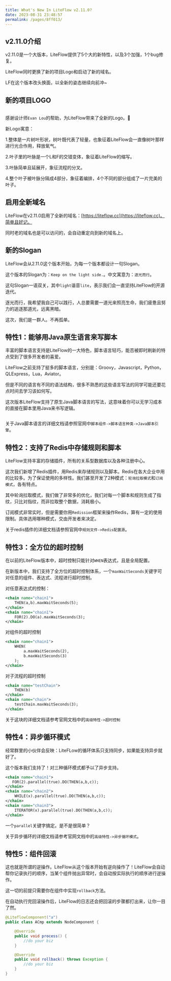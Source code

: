 ```yaml
---
title: What's New In LiteFlow v2.11.0?
date: 2023-08-31 23:48:57
permalink: /pages/8ff013/
---
```


## v2.11.0介绍

v2.11.0是一个大版本，LiteFlow提供了5个大的新特性，以及3个加强，1个bug修复。

LiteFlow同时更换了新的项目Logo和启动了新的域名。

LF在这个版本改头换面，以全新的姿态继续向前冲~


## 新的项目LOGO

<img :src="$withBase('/img/whats_new/2_11_0_1.png')" style="zoom: 20%;" class="no-zoom">

感谢设计师`Evan Lou`的帮助，为LiteFlow带来了全新的Logo。🤙

新Logo寓意：

1.整体是一片树叶形状，树叶既代表了轻量，也象征着LiteFlow会一直像树叶那样进行光合作用，释放氧气。

2.叶子里的叶脉是一个L和F的交错变体，象征着LiteFlow的缩写。

3.叶脉简单且延展开，象征流程的分叉。

4.整个叶子被叶脉分隔成4部分，象征着编排，4个不同的部分组成了一片完美的叶子。

## 启用全新域名

LiteFlow在v2.11.0启用了全新的域名：[https://liteflow.cc](https://liteflow.cc)。简单且好记。

同时老的域名也是可以访问的，会自动重定向到新的域名上。

## 新的Slogan

LiteFlow会从2.11.0这个版本开始，为每一个版本都设计一句Slogan。

这个版本的Slogan为：`Keep on the light side.`。中文寓意为：`逐光而行`。

这句Slogan一语双关，其中`light`谐音`lite`，表示我们会一直坚持LiteFlow的开源迭代。

逐光而行，我希望我自己可以践行，人总要需要一道光来照亮生命，我们疲惫且努力的追逐那道光，远离黑暗。

这次，我们是一群人。不再孤单。

## 特性1：能够用Java原生语言来写脚本

丰富的脚本语言支持是LiteFlow的一大特色，脚本语言轻巧，能否被即时刷新的特点受到了很多开发者的喜爱。

LiteFlow之前支持了挺多的脚本语言，分别是：Groovy，Javascript，Python，QLExpress，Lua，Aviator。

但是不同的语言有不同的语法结构，很多不熟悉的这些语言写法的同学可能还要花点时间去学习该如何写。

这次版本LiteFlow支持了原生Java脚本语言的写法，这意味着你可以无学习成本的直接在脚本里用Java来书写逻辑。

<img :src="$withBase('/img/whats_new/2_11_0_2.png')" style="zoom: 70%;" class="no-zoom">

关于Java脚本语言的详细文档请参照官网中`脚本组件->脚本语言种类->Java脚本引擎`。

## 特性2：支持了Redis中存储规则和脚本

LiteFlow支持丰富的存储插件，所有的关系型数据库以及各种注册中心。

这次我们新增了Redis插件，用Redis来存储规则以及脚本。Redis在各大企业中用的比较多。为了保证使用的多样性。我们甚至开发了2种模式：`轮询拉取模式`和`订阅模式`，各有特点。

其中轮询拉取模式，我们做了非常多的优化，我们对每一个脚本和规则生成了指纹，只比对指纹，而非拉取整个数据，消耗极小。

订阅模式非常实时，但是需要你用`Redission`框架来操作Redis，算有一定的使用限制。具体选用哪种模式，交由开发者来决定。

关于redis插件的详细文档请参照官网中`规则文件->Redis配置源`。

## 特性3：全方位的超时控制

在以前的LiteFlow版本中，超时控制只能针对`WHEN`表达式，且是全局配置。

在新版本中，我们支持了全方位的超时控制体系，一个`maxWaitSeconds`关键字可对任意的组件、表达式、流程进行超时控制。

对任意表达式的控制：

```xml
<chain name="chain1">
    THEN(a,b).maxWaitSeconds(5);
</chain>
<chain name="chain1">
    FOR(2).DO(a).maxWaitSeconds(3);
</chain>
```
对组件的超时控制
```xml
<chain name="chain1">
    WHEN(
        a.maxWaitSeconds(2),
        b.maxWaitSeconds(3)
    );
</chain>
```
对子流程的超时控制
```xml
<chain name="testChain">
    THEN(b)
</chain>
<chain name="chain">
    testChain.maxWaitSeconds(3);
</chain>
```
关于这块的详细文档请参考官网文档中的`高级特性->超时控制`

## 特性4：异步循环模式

经常群里的小伙伴会反映：LiteFLow的循环体系只支持同步，如果能支持异步就好了。

这个版本我们支持了！对三种循环模式都予以了异步支持。

```xml
<chain name="chain1">
   FOR(2).parallel(true).DO(THEN(a,b,c));
</chain>
<chain name="chain2">
    WHILE(x).parallel(true).DO(THEN(a,b,c));
</chain>
<chain name="chain3">
    ITERATOR(x).parallel(true).DO(THEN(a,b,c));
</chain>
```
一个`parallel`关键字搞定。是不是很简单？

关于异步循环的详细文档请参考官网文档中的`高级特性->异步循环模式`。

## 特性5：组件回滚

这也就是所谓的逆操作。LiteFlow从这个版本开始有逆向操作了！LiteFlow会自动帮你记录执行的顺序，当某个组件抛出异常时，会自动按实际执行的顺序进行逆操作。

这一切的前提只需要你在组件中实现`rollback`方法。

在自动执行完回滚操作后，LiteFlow的日志还会把回滚的步骤都打出来，让你一目了然。

```java
@LiteflowComponent("a")
public class ACmp extends NodeComponent {

	@Override
	public void process() {
		//do your biz
	}

	@Override
	public void rollback() throws Exception {
		//do your biz
	}
}
```


